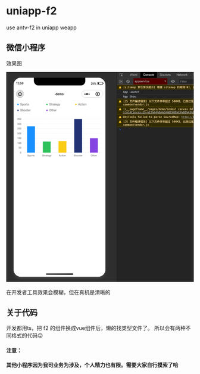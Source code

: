 # uniapp-f2
use antv-f2 in uniapp weapp


## 微信小程序
效果图

![image-20210205125859840](/images/README/image-20210205125859840.png)



在开发者工具效果会模糊，但在真机是清晰的

## 关于代码

开发都用ts，把 f2 的组件换成vue组件后，懒的找类型文件了。
所以会有两种不同格式的代码😜

#### 注意：

**其他小程序因为我司业务为涉及，个人精力也有限。需要大家自行摸索了哈**
